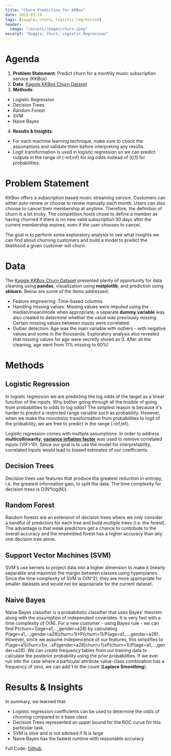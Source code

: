 ```yaml
---
title: "Churn Prediction for KKBox"
date: 2019-02-19
tags: [kaggle, churn, logistic regression]
header:
  image: "/assets/images/churn.jpeg"
excerpt: "Kaggle, Churn, Logistic Regression"
---
```


# Agenda 

1. **Problem Statement**: Predict churn for a monthly music subscription service (KKBox)
2. **Data**: [Kaggle KKBox Churn Dataset](https://www.kaggle.com/c/kkbox-churn-prediction-challenge/data)
3. **Methods**: 
* Logistic Regression
* Decision Trees
* Random Forest
* SVM
* Naive Bayes
4. **Results & Insights**:
* For each machine learning technique, make sure to check the assumptions and validate them before interpreting any results.
* Logit transformation is used in logistic regression so we can predict outputs in the range of (-inf,inf) for log odds instead of (0,1) for probabilities.

# Problem Statement

KKBox offers a subscription based music streaming service. Customers can either auto-renew or choose to renew manually each month. Users can also choose to cancel their membership at anytime. Therefore, the definition of churn is a bit tricky. The competition hosts chose to define a member as having churned if there is no new valid subscription 30 days after the current membership expires, even if the user chooses to cancel.

The goal is to perform some exploratory analysis to see what insights we can find about churning customers and build a model to predict the likelihood a given customer will churn. 

# Data

The [Kaggle KKBox Churn Dataset](https://www.kaggle.com/c/kkbox-churn-prediction-challenge/data) presented plenty of opportunity for data cleaning using **pandas**, visualization using **matplotlib**, and prediction using **sklearn**. Below are some of the items addressed:
* Feature engineering: Time-based columns
* Handling missing values: Missing values were imputed using the median/mean/mode when appropriate; a separate **dummy variable** was also created to determine whether the value was previously missing. Certain missing values between inputs were correlated. 
* Outlier detection: Age was the main variable with outliers - with negative values and some in the thousands. Exploratory analysis also revealed that missing values for age were secretly stored as 0. After all the cleaning, age went from 11% missing to 60%!

# Methods

## Logistic Regression

In logistic regression we are predicting the log odds of the target as a linear function of the inputs. Why bother going through all the trouble of going from probabilities to odds to log odds? The simplest reason is because it's harder to predict a restricted range variable such as probability. However, when we make the monotonic transformation from probabilities to logit of the probability, we are free to predict in the range (-inf,inf). 

Logistic regression comes with multiple assumptions. In order to address **multicollinearity**, [**variance inflation factor**](https://en.wikipedia.org/wiki/Variance_inflation_factor) was used to remove correlated inputs (VIF>10). Since our goal is to use the model for interpretability, correlated inputs would lead to biased estimates of our coefficients. 

## Decision Trees

Decision trees use features that produce the greatest reduction in entropy, i.e. the greatest information gain, to split the data. The time complexity for decision trees is O(N*log(N)).   

## Random Forest

Random forests are an extension of decision trees where we only consider a handful of predictors for each tree and build multiple trees (i.e. the forest). The advantage is that weak predictors get a chance to contribute to the overall accuracy and the ensembled forest has a higher accuracy than any one decision tree alone.  

## Support Vector Machines (SVM)

SVM's use kernels to project data into a higher dimension to make it linearly separable and maximize the margin between classes using hyperplanes. Since the time complexity of SVM is O(N^2), they are more appropriate for smaller datasets and would not be appropriate for the current dataset.

## Naive Bayes

Naive Bayes classifier is a probabilistic classifier that uses Bayes' theorem along with the assumption of independent covariates. It is very fast with a time complexity of O(N). For a new customer - using Bayes rule - we can find P(churn=1|age=a1,...,gender=a28) by calculating P(age=a1,...,gender=a28|churn=1)*P(churn=1)/P(age=a1,...,gender=a28). However, since we assume indepencence of our features, this simplifies to P(age=a1|churn=1)x...xP(gender=a28|churn=1)xP(churn=1)/P(age=a1,...,gender=a28). We can create frequency tables from our training data to calculate the posterior probability using the prior probabilities. If we ever run into the case where a particular attribute value-class combination has a frequency of zero, we can add 1 to the count (**Laplace Smoothing**). 

# Results & Insights

In summary, we learned that:
* Logistic regression coefficients can be used to determine the odds of churning compared to a base class
* Decision Trees represented an upper bound for the ROC curve for this particular task
* SVM is slow and is not advised if N is large
* Naive Bayes has the fastest runtime with reasonable accuracy


Full Code: [Github]()
